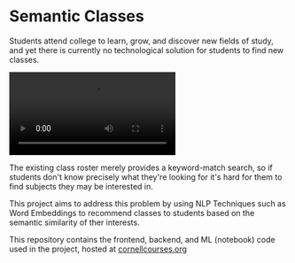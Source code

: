 # Semantic Classes
Students attend college to learn, grow, and discover new fields of study, and yet there is currently no technological solution for students to find new classes.

![demo](demos/web.mov)

The existing class roster merely provides a keyword-match search, so if students don't know precisely what they're looking for it's hard for them to find subjects they may be interested in.

This project aims to address this problem by using NLP Techniques such as Word Embeddings to recommend classes to students based on the semantic similarity of ther interests.

This repository contains the frontend, backend, and ML (notebook) code used in the project, hosted at <a href="https://cornellcourses.org">cornellcourses.org</a>
